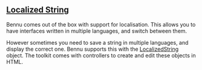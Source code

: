 ## [**Localized String**](./localized-string.md)
Bennu comes out of the box with support for localisation. This allows you to have interfaces written in multiple languages, and switch between them. 

However sometimes you need to save a string in multiple languages, and display the correct one. Bennu supports this with the [LocalizedString](https://github.com/FenixEdu/fenixedu-commons/blob/develop/src/main/java/org/fenixedu/commons/i18n/LocalizedString.java) object. The toolkit comes with controllers to create and edit these objects in HTML.
